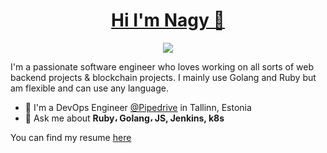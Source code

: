 
<h1 align="center"><a href="https://www.muhnagy.com">Hi I'm Nagy 👋</a></h1>

<p align="center">
    <a href="https://www.linkedin.com/in/muhnagy/"><img src="https://img.shields.io/badge/linkedin-%230177B5?style=flat&logo=linkedin&logoColor=white"/></a>
  </p>
  

I'm a passionate software engineer who loves working on all sorts of  web backend projects & blockchain projects.
I mainly use Golang and Ruby but am flexible and can use any language.

- 🔭 I'm a DevOps Engineer [@Pipedrive](https://pipedrive.com/) in Tallinn, Estonia
- 💬 Ask me about **Ruby، Golang، JS, Jenkins, k8s**

You can find my resume <a href="https://muhnagy.com/resume.pdf">here</a>
